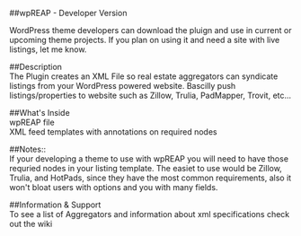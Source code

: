 ##wpREAP - Developer Version    

WordPress theme developers can download the pluign and use in current or upcoming theme projects. If you plan on using it and need a site with live listings, let me know.

##Description         
The Plugin creates an XML File so real estate aggregators can syndicate listings from your WordPress powered website. Bascilly push listings/properties to website such as Zillow, Trulia, PadMapper, Trovit, etc...      

##What's Inside     
wpREAP file        
XML feed templates with annotations on required nodes

##Notes::      
If your developing a theme to use with wpREAP you will need to have those requried nodes in your listing template. 
The easiet to use would be Zillow, Trulia, and HotPads, since they have the most common requirements, also it won't bloat users with options and you with many fields.     

##Information & Support     
To see a list of Aggregators and information about xml specifications check out the wiki 
